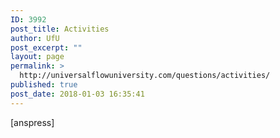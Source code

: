 ```yaml
---
ID: 3992
post_title: Activities
author: UfU
post_excerpt: ""
layout: page
permalink: >
  http://universalflowuniversity.com/questions/activities/
published: true
post_date: 2018-01-03 16:35:41
---
```

[anspress]